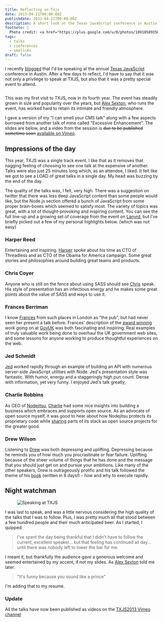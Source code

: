 ```yaml
---
title: Reflecting on Txjs
date: 2013-04-21T00:00:00Z
publishdate: 2013-04-21T00:00:00Z
description: A short look at the Texas JavaScript conference in Austin 2013
footnote: |
  Photo credit: <a href="https://plus.google.com/u/0/photos/109185893580826547067/albums/5867161790284997713">Eugene Lazutkin</a>
tags:
  - talks
  - conferences
  - smellcms
draft: false
---
```


I recently <a href="/blog/excess-cms-and-stink-at-txjs/">blogged</a> that I'd be speaking at the annual <a href="http://2013.texasjavascript.com">Texas JavaScript</a> conference in Austin. After a few days to reflect, I'd have to say that it was not only a privilege to speak at TXJS, but also that it was a pretty special event to attend.

<img src="/images/paramount-theatre.jpeg" alt="">
<!--more-->


<p>
    This was my first visit to TXJS, now in its fourth year. The event has steadily grown in size and popularity over the years, but <a href="http://alexsexton.com/">Alex Sexton</a>, who runs the event, has worked hard to retain its intimate and friendly atmosphere.

</p>
<p>
    I gave a version of my "I can smell your CMS talk" along with a few aspects borrowed from another talk of mine called "Excessive Enhancement".
    The slides are below, and a video from the session is <del>due to be published sometime soon</del> <a href="https://vimeo.com/67841745">available on Vimeo</a>.

</p>

<script async class="speakerdeck-embed" data-id="23a6890089a80130a2c51231380faed3" data-ratio="1.77777777777778" src="//speakerdeck.com/assets/embed.js"></script>

<h2>Impressions of the day</h2>
<p>
    This year, TXJS was a single track event. I like that as it removes that nagging feeling of choosing to see one talk at the expensive of another. Talks were also just 25 minutes long which, as an attendee, I liked. It felt like we got to see a LOAD of great talks in a single day. My head was buzzing by the end of the day.
</p>
<p>
    The quality of the talks was, I felt, very high. There was a suggestion on twitter that there was less deep JavaScript content than some people would like, but the Node.js section offered a bunch of JavaScript from some proper brain-boxes which seemed to satisfy most. The variety of topics was great, with a lot of thought-provoking and inspiring content. You can see the full line-up and a growing set of coverage from the event on <a href="http://lanyrd.com/2013/txjs/">Lanyrd</a>, but I've briefly picked out a few of my personal highlights below. (which was not easy)
</p>

<h3>Harper Reed</h3>
<p>Entertaining and inspiring. <a href="https://harperreed.com/">Harper</a> spoke about his time as CTO of Threadless and as CTO of the Obama for America campaign. Some great stories and philosophies around building great teams and products.</p>

<h3>Chris Coyer</h3>
<p>
    Anyone who is still on the fence about using SASS should see <a href="https://twitter.com/chriscoyier">Chris</a> speak. His style of presentation has an infectious energy and he makes some great points about the value of SASS and ways to use it.
</p>

<h3>Frances Berriman</h3>
<p>
    I know <a href="http://fberriman.com/">Frances</a> from such places in London as "the pub", but had never seen her present a talk before. Frances' description of the <a href="http://www.bbc.co.uk/news/entertainment-arts-22164715">award winning</a> work going on at <a href="https://www.gov.uk/">GovUK</a> was both fascinating and inspiring. Real examples of truly valuable work being done to overhaul the UK government web sites, and some lessons for anyone working to produce thoughtful experiences on the web.
</p>

<h3>Jed Schmidt</h3>
<p>
    <a href="http://jed.is/">Jed</a> worked rapidly through an example of building an API with numerous server-side JavaScript utilities with Node. Jed's presentation style was fantastic. With humor, energy and a staggeringly high pun count. Dense with information, yet very funny. I enjoyed Jed's talk greatly,
</p>

<h3>Charlie Robbins</h3>
<p>
    As CEO of <a href="https://www.nodejitsu.com/">Nodejitsu</a>, <a href="https://twitter.com/indexzero">Charlie</a> had some nice insights into building a business which embraces and supports open source. As an advocate of open source myself, it was good to hear about how Nodejitsu protects its proprietary code while <a href="http://opsmezzo.com/">sharing</a> parts of its stack as open source projects for the greater good.
</p>

<h3>Drew Wilson</h3>
<p>
    Listening to <a href="http://drewwilson.com/">Drew</a> was both depressing and uplifting. Depressing because he reminds you of how much you procrastinate or fear failure. Uplifting because of the sheer volume of things that he has done and the message that you should just get on and pursue your ambitions. Like many of the other speakers, Drew is outrageously prolific and his talk followed the theme of his <a href="www.executebook.com">book</a> (written in 8 days!) - how and why to execute rapidly.
</p>

<h2>Night watchman</h2>
<figure>
    <img src="/images/phil-at-txjs.jpeg" alt="Speaking at TXJS">
</figure>
<p>I was last to speak, and was a little nervous considering the high quality of the talks that I was to follow. Plus, I was pretty much all that stood between a few hundred people and their much anticipated beer. As I started, I quipped:</p>
<blockquote>
    I've spent the day being thankful that I didn't have to follow the current, excellent speaker... but that feeling has continued all day... until there was nobody left to lower the bar for me.
</blockquote>
<p>
    I meant it, but thankfully the audience gave a generous welcome and seemed entertained by my accent, if not my slides. As <a href="http://twitter.com/slexaxton">Alex Sexton</a> told me later:
</p>
<blockquote>
    "It's funny because you sound like a prince"
</blockquote>
<p>
    I'm adding that to my resume.
</p>

<h3>Update</h3>
<p>
    All the talks have now been published as videos on the <a href="https://vimeo.com/channels/txjs2013/videos/sort:date/format:thumbnail">TXJS2013 Vimeo channel</a>
</p>







